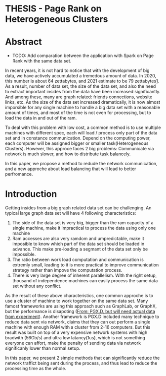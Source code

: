 THESIS - Page Rank on Heterogeneous Clusters
=====

# Abstract

+ TODO: Add comparation between the application with Spark on Page Rank with the same data set.

In recent years, it is not hard to notice that with the development of big data, we have actively accumulated a tremedous amount of data. In 2020, this number is about 64 zettabytes, and 2021 estimate to be 79 zettabytes[1]. As a result, number of data set, the size of the data set, and also the need to extract important insides from the data have been increased significantly. And among these, many are graph related: friends connections, website links, etc. As the size of the data set increased dramatically, it is now almost imporsible for any single machine to handle a big data set with a reasonable amount of times, and most of the time is not even for processing, but to load the data in and out of the ram.

To deal with this problem with low cost, a common method is to use multiple machines with different spec, each will load / process only part of the data set and in constance communication. Depend on the computing power, each computer will be assigned bigger or smaller task(Heterogeneous Clusters). However, this approce faces 2 big problems: Communicate via network is much slower, and how to distribute task balancely.

In this paper, we propose a method to redude the network communication, and a new approche about load balancing that will lead to better perfromance.

[1]: https://www.statista.com/statistics/871513/worldwide-data-created/

# Introduction

Getting insides from a big graph related data set can be challenging. An typical large graph data set will have 4 following characteristics:
  1. The side of the data set is very big, bigger than the ram capacity of a single machine, make it impractical to process the data using only one machine
  2. Ram accesses are also very ramdom and umpredictable, make it imposible to know which part of the data set should be loaded in advance. This make pre-loading a segmant of the data set only be impossible.
  3. The ratio between work load computation and communication is extremly small, leading to it is more practical to improve communication strategy rather than impove the computation process.
  4. There is very large degree of inherent parallelism. With the right setup, thousand of independence machines can easily process the same data set without any conflict.

As the result of these above characteristics, one common approche is to use a cluster of machine to work together on the same data set. Many famost frameworks are using this approach such as GraphLab, or GraphX, but the performance is disapoting ([From: PGX.D, but will need actual data from experiment](../paper/PGX.D.pdf)). Another framework is PGX.D included many technique to reduce data sent via network, claims that they can out perform a single machine with enough RAM with a cluster from 2-16 computers. But this result was built on top of a very expensive network systems with high bradwith (56Gb/s) and ultra low latancy(1us), which is not something everyone can affort, make the penalty of sending data via network significanly lower than normal setup.

In this paper, we present 2 simple methods that can significantly reduce the network traffict being sent during the process, and thus lead to reduce the processing time as the whole.